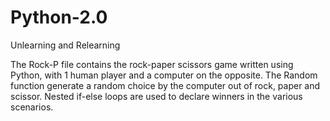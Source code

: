 # Python-2.0
Unlearning and Relearning

The Rock-P file contains the rock-paper scissors game written using Python,
with 1 human player and a computer on the opposite. 
The Random function generate a random choice by the computer out of rock, paper and scissor.
Nested if-else loops are used to declare winners in the various scenarios.

